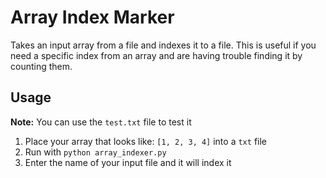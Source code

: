 # Array Index Marker

Takes an input array from a file and indexes it to a file. This is useful if you need a specific index from an array and are having trouble finding it by counting them.

## Usage

**Note:** You can use the `test.txt` file to test it

1. Place your array that looks like: `[1, 2, 3, 4]` into a `txt` file
2. Run with `python array_indexer.py`
3. Enter the name of your input file and it will index it
